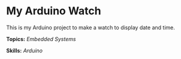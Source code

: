 # My Arduino Watch

This is my Arduino project to make a watch to display date and time.

**Topics:** _Embedded Systems_

**Skills:** _Arduino_
